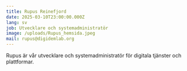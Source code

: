 ```yaml
---
title: Rupus Reinefjord
date: 2025-03-10T23:00:00.000Z
lang: sv
job: Utvecklare och systemadministratör
image: /uploads/Rupus_hemsida.jpeg
mail: rupus@digidemlab.org
---
```


Rupus är vår utvecklare och systemadministratör för digitala tjänster och plattformar.
